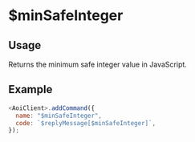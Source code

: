 # $minSafeInteger

## Usage

Returns the minimum safe integer value in JavaScript.

## Example

```javascript
<AoiClient>.addCommand({
  name: "$minSafeInteger",
  code: `$replyMessage[$minSafeInteger]`,
});
```